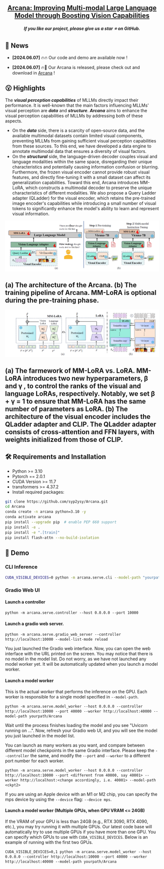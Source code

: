 
<h2 align="center"> <a href="https://arxiv.org/abs/xxx">Arcana: Improving Multi-modal Large Language Model through Boosting Vision Capabilities </a></h2>
<h5 align="center"> If you like our project, please give us a star ⭐ on GitHub.  </h2>


## 📰 News

* **[2024.06.07]**  🔥🔥 Our code and demo are available now !

* **[2024.06.07]**  🔥🤗 Our Arcana is released, please check out and download in [Arcana](https://huggingface.co/syp115/Arcana) !


## 😮 Highlights
The <strong><em>visual perception capabilities</em></strong> of MLLMs directly impact their performance. It is well-known that the main factors influencing MLLMs' visual perception are <strong><em>data</em></strong> and <strong><em>structure</em></strong>.
<strong><em>Arcana</em></strong> aims to enhance the visual perception capabilities of MLLMs by addressing both of these aspects.
- On the <strong><em>data</em></strong> side, there is a scarcity of open-source data, and the available multimodal datasets contain limited visual components, preventing MLLMs from gaining sufficient visual perception capabilities from these sources.  To this end, we have developed a data engine to annotate multimodal data that ensures a diversity of visual factors.
- On the <strong><em>structural</em></strong> side, the language-driven decoder couples visual and language modalities within the same space, disregarding their unique characteristics and potentially causing information confusion or blurring. Furthermore, the frozen visual encoder cannot provide robust visual features, and directly fine-tuning it with a small dataset can affect its generalization capabilities. Toward this end, Arcana introduces MM-LoRA, which constructs a multimodal decoder to preserve the unique characteristics of different modalities. We also propose a Query Ladder adapter (QLadder) for the visual encoder, which retains the pre-trained image encoder's capabilities while introducing a small number of visual tokens to significantly enhance the model's ability to learn and represent visual information.
<!-- Model Image-->
<section class="hero teaser">
  <div class="container is-max-desktop">
    <div class="hero-body">
      <img src="assets/framework.png" alt="MY ALT TEXT"/>
        <h2 class="subtitle has-text-centered">
          (a) The architecture of the <b>Arcana</b>. (b) The training pipeline of Arcana. MM-LoRA is optional during the pre-training phase.
        </h2>
      <img src="assets/mmlora.png" alt="MY ALT TEXT"/>
        <h2 class="subtitle has-text-centered">
          (a) The farmework of <b>MM-LoRA</b> vs. <b>LoRA</b>. MM-LoRA introduces two new hyperparameters, &beta; and &gamma;
          , to control the ranks of the visual and language LoRAs, respectively. Notably,
          we set &beta; + &gamma; = 1 to ensure that MM-LoRA has the same number of parameters as LoRA. (b) The
          architecture of the visual encoder includes the <b>QLadder</b> adapter and CLIP. The QLadder adapter
          consists of cross-attention and FFN layers, with weights initialized from those of CLIP.
       </h2>
    </div>
  </div>
</section>
<!-- End Model Image -->


## 🛠️ Requirements and Installation
* Python >= 3.10
* Pytorch == 2.0.1
* CUDA Version >= 11.7
* transformers >= 4.37.2
* Install required packages:
```bash
git clone https://github.com/syp2ysy/Arcana.git
cd Arcana
conda create -n arcana python=3.10 -y
conda activate arcana
pip install --upgrade pip  # enable PEP 660 support
pip install -e .
pip install -e ".[train]"
pip install flash-attn --no-build-isolation
```

## 🤗 Demo

### CLI Inference

```bash
CUDA_VISIBLE_DEVICES=0 python -m arcana.serve.cli --model-path "yourpath/Arcana" --file "path/to/your/image.png"
```



### Gradio Web UI
#### Launch a controller
```Shell
python -m arcana.serve.controller --host 0.0.0.0 --port 10000
```

#### Launch a gradio web server.
```Shell
python -m arcana.serve.gradio_web_server --controller http://localhost:10000 --model-list-mode reload
```
You just launched the Gradio web interface. Now, you can open the web interface with the URL printed on the screen. You may notice that there is no model in the model list. Do not worry, as we have not launched any model worker yet. It will be automatically updated when you launch a model worker.

#### Launch a model worker

This is the actual *worker* that performs the inference on the GPU.  Each worker is responsible for a single model specified in `--model-path`.

```Shell
python -m arcana.serve.model_worker --host 0.0.0.0 --controller http://localhost:10000 --port 40000 --worker http://localhost:40000 --model-path yourpath/Arcana
```
Wait until the process finishes loading the model and you see "Uvicorn running on ...".  Now, refresh your Gradio web UI, and you will see the model you just launched in the model list.

You can launch as many workers as you want, and compare between different model checkpoints in the same Gradio interface. Please keep the `--controller` the same, and modify the `--port` and `--worker` to a different port number for each worker.
```Shell
python -m arcana.serve.model_worker --host 0.0.0.0 --controller http://localhost:10000 --port <different from 40000, say 40001> --worker http://localhost:<change accordingly, i.e. 40001> --model-path <ckpt2>
```

If you are using an Apple device with an M1 or M2 chip, you can specify the mps device by using the `--device` flag: `--device mps`.

#### Launch a model worker (Multiple GPUs, when GPU VRAM <= 24GB)

If the VRAM of your GPU is less than 24GB (e.g., RTX 3090, RTX 4090, etc.), you may try running it with multiple GPUs. Our latest code base will automatically try to use multiple GPUs if you have more than one GPU. You can specify which GPUs to use with `CUDA_VISIBLE_DEVICES`. Below is an example of running with the first two GPUs.

```Shell
CUDA_VISIBLE_DEVICES=0,1 python -m arcana.serve.model_worker --host 0.0.0.0 --controller http://localhost:10000 --port 40000 --worker http://localhost:40000 --model-path yourpath/Arcana